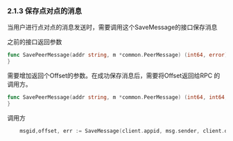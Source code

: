 ### 2.1.3 保存点对点的消息

当用户进行点对点的消息发送时，需要调用这个SaveMessage的接口保存消息

之前的接口返回参数

```go
func SavePeerMessage(addr string, m *common.PeerMessage) (int64, error) {
}
```

需要增加返回个Offset的参数。在成功保存消息后，需要将Offset返回给RPC 的调用方。

```go
func SavePeerMessage(addr string, m *common.PeerMessage) (int64, int64,error) {
}
```

调用方

```go
	msgid,offset, err := SaveMessage(client.appid, msg.sender, client.device_ID, m)
```



